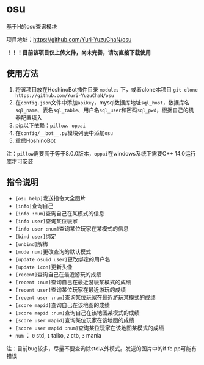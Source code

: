 #	osu

基于H的osu查询模块

项目地址：https://github.com/Yuri-YuzuChaN/osu

**！！！目前该项目仅上传文件，尚未完善，请勿直接下载使用**

##	使用方法

1. 将该项目放在HoshinoBot插件目录 `modules` 下，或者clone本项目 `git clone https://github.com/Yuri-YuzuChaN/osu`
2. 在`config.json`文件中添加`apikey`，mysql数据库地址`sql_host`，数据库名`sql_name`、表名`sql_table`、用户名`sql_user`和密码`sql_pwd`，根据自己的机器配置填入
3. pip以下依赖：`pillow`，`oppai`
4. 在`config/__bot__.py`模块列表中添加`osu`
5. 重启HoshinoBot

注：`pillow`需要高于等于8.0.0版本，`oppai`在windows系统下需要C++ 14.0运行库才可安装

## 指令说明

- `[osu help]`发送指令大全图片
- `[info]`查询自己
- `[info :num]`查询自己在某模式的信息
- `[info user]`查询某位玩家
- `[info user :num]`查询某位玩家在某模式的信息
- `[bind user]`绑定
- `[unbind]`解绑
- `[mode num]`更改查询的默认模式
- `[update osuid user]`更改绑定的用户名
- `[update icon]`更新头像
- `[recent]`查询自己在最近游玩的成绩
- `[recent :num]`查询自己在最近游玩某模式的成绩
- `[recent user]`查询某位玩家在最近游玩的成绩
- `[recent user :num]`查询某位玩家在最近游玩某模式的成绩
- `[score mapid]`查询自己在该地图的成绩
- `[score mapid :num]`查询自己在该地图某模式的成绩
- `[score user mapid]`查询某位玩家在该地图的成绩
- `[score user mapid :num]`查询某位玩家在该地图某模式的成绩
- `num` ： `0` std, `1` taiko, `2` ctb, `3` mania

注：目前bug较多，尽量不要查询除std以外模式。发送的图片中的if fc pp可能有错误
